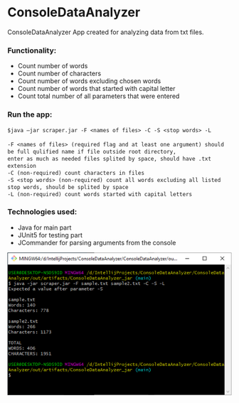 # ConsoleDataAnalyzer
ConsoleDataAnalyzer App created for analyzing data from txt files. 

### Functionality:
* Count number of words
* Count number of characters
* Count number of words excluding chosen words
* Count number of words that started with capital letter
* Count total number of all parameters that were entered

### Run the app:

```
$java –jar scraper.jar -F <names of files> -C -S <stop words> -L

-F <names of files> (required flag and at least one argument) should be full qulified name if file outside root directory, 
enter as much as needed files splited by space, should have .txt extension
-C (non-required) count characters in files
-S <stop words> (non-required) count all words excluding all listed stop words, should be splited by space
-L (non-required) count words started with capital letters
```

### Technologies used:

* Java for main part
* JUnit5 for testing part
* JCommander for parsing arguments from the console

![Algorithm schema](https://github.com/Vldpwnz/ConsoleDataAnalyzer/blob/main/ConsoleDataAnalyzer/src/main/resources/AppScreenShot.png)
